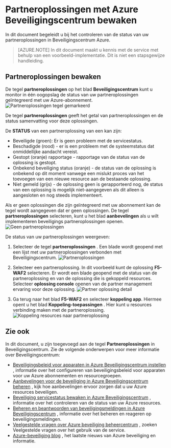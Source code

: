 <properties
   pageTitle="Partneroplossingen in Azure Beveiligingscentrum beheren | Microsoft Azure"
   description="Dit document leert u hoe Azure Beveiligingscentrum kunt u monitor in één oogopslag de status van uw partneroplossingen geïntegreerd met uw Azure-abonnement."
   services="security-center"
   documentationCenter="na"
   authors="TerryLanfear"
   manager="MBaldwin"
   editor=""/>

<tags
   ms.service="security-center"
   ms.devlang="na"
   ms.topic="article"
   ms.tgt_pltfrm="na"
   ms.workload="na"
   ms.date="10/26/2016"
   ms.author="terrylan"/>

# <a name="monitoring-partner-solutions-with-azure-security-center"></a>Partneroplossingen met Azure Beveiligingscentrum bewaken

In dit document begeleidt u bij het controleren van de status van uw partneroplossingen in Beveiligingscentrum Azure.

> [AZURE.NOTE] In dit document maakt u kennis met de service met behulp van een voorbeeld-implementatie. Dit is niet een stapsgewijze handleiding.

## <a name="monitoring-partner-solutions"></a>Partneroplossingen bewaken

De tegel **partneroplossingen** op het blad **Beveiligingscentrum** kunt u monitor in één oogopslag de status van uw partneroplossingen geïntegreerd met uw Azure-abonnement.
![Partneroplossingen tegel gemarkeerd][1]

De tegel **partneroplossingen** geeft het getal van partneroplossingen en de status samenvatting voor deze oplossingen.

De **STATUS** van een partneroplossing van een kan zijn:

- Beveiligde (groen): Er is geen probleem met de servicestatus.
- Beschadigde (rood) - er is een probleem met de systeemstatus dat onmiddellijke aandacht vereist.
- Gestopt (oranje) rapportage - rapportage van de status van de oplossing is gestopt.
- Onbekend beveiliging status (oranje) - de status van de oplossing is onbekend op dit moment vanwege een mislukt proces van het toevoegen van een nieuwe resource aan de bestaande oplossing.
- Niet gemeld (grijs) - de oplossing geen is gerapporteerd nog, de status van een oplossing is mogelijk niet-aangegeven als dit alleen is aangesloten en nog steeds implementeert.

Als er geen oplossingen die zijn geïntegreerd met uw abonnement kan de tegel wordt aangegeven dat er geen oplossingen. De tegel **partneroplossingen** selecteren, kunt u het blad **aanbevelingen** als u wilt implementeren beveiligings partneroplossingen openen.
![Geen partneroplossingen][2]

De status van uw partneroplossingen weergeven:

1. Selecteer de tegel **partneroplossingen** . Een blade wordt geopend met een lijst met uw partneroplossingen verbonden met Beveiligingscentrum.
![Partneroplossingen][3]

2. Selecteer een partneroplossing. In dit voorbeeld kunt de oplossing **F5-WAF2** selecteren.  Er wordt een blade geopend met de status van de partneroplossing en van de oplossing die is gekoppeld resources. Selecteer **oplossing console** openen van de partner management ervaring voor deze oplossing.
![Partner oplossing detail][4]

3. Ga terug naar het blad **F5-WAF2** en selecteer **koppeling app**. Hiermee opent u het blad **Koppeling-toepassingen** . Hier kunt u resources verbinding maken met de partneroplossing.
![Koppeling resources naar partneroplossing][5]

## <a name="see-also"></a>Zie ook
In dit document, u zijn toegevoegd aan de tegel **Partneroplossingen** in Beveiligingscentrum. Zie de volgende onderwerpen voor meer informatie over Beveiligingscentrum:

- [Beveiligingsbeleid voor apparaten in Azure Beveiligingscentrum instellen](security-center-policies.md) , informatie over het configureren van beveiligingsbeleid voor apparaten voor uw Azure abonnementen en resourcegroepen.
- [Aanbevelingen voor de beveiliging in Azure Beveiligingscentrum beheren](security-center-recommendations.md) , kijk hoe aanbevelingen ervoor zorgen dat u uw Azure resources beveiligen.
- [Beveiliging servicestatus bewaken in Azure Beveiligingscentrum](security-center-monitoring.md) , informatie over het controleren van de status van uw Azure resources.
- [Beheren en beantwoorden van beveiligingsmeldingen in Azure Beveiligingscentrum](security-center-managing-and-responding-alerts.md) , informatie over het beheren en reageren op beveiligingsmeldingen.
- [Veelgestelde vragen over Azure beveiliging beheercentrum](security-center-faq.md) , zoeken Veelgestelde vragen over het gebruik van de service.
- [Azure-beveiliging blog](http://blogs.msdn.com/b/azuresecurity/) , het laatste nieuws van Azure beveiliging en informatie.

<!--Image references-->
[1]: ./media/security-center-partner-solutions/partner-solutions-tile.png
[2]: ./media/security-center-partner-solutions/no-partner-solutions-to-display.png
[3]: ./media/security-center-partner-solutions/partner-solutions.png
[4]: ./media/security-center-partner-solutions/partner-solutions-detail.png
[5]: ./media/security-center-partner-solutions/link-applications.png
